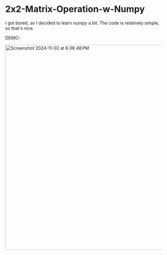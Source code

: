 # 2x2-Matrix-Operation-w-Numpy
I got bored, so I decided to learn numpy a bit.
The code is relatively simple, so that's nice.

DEMO::

<img width="660" alt="Screenshot 2024-11-02 at 6 08 48 PM" src="https://github.com/user-attachments/assets/5d9cbb4f-e2ab-4bff-be69-478166f02a9f">
